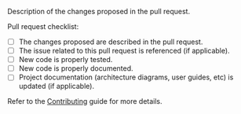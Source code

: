 Description of the changes proposed in the pull request.

Pull request checklist:
- [ ] The changes proposed are described in the pull request.
- [ ] The issue related to this pull request is referenced (if applicable).
- [ ] New code is properly tested.
- [ ] New code is properly documented.
- [ ] Project documentation (architecture diagrams, user guides, etc) is updated (if applicable).

Refer to the [Contributing](https://github.com/hugorbarbosa/cpp-project-template/blob/main/CONTRIBUTING.md) guide for more details.
